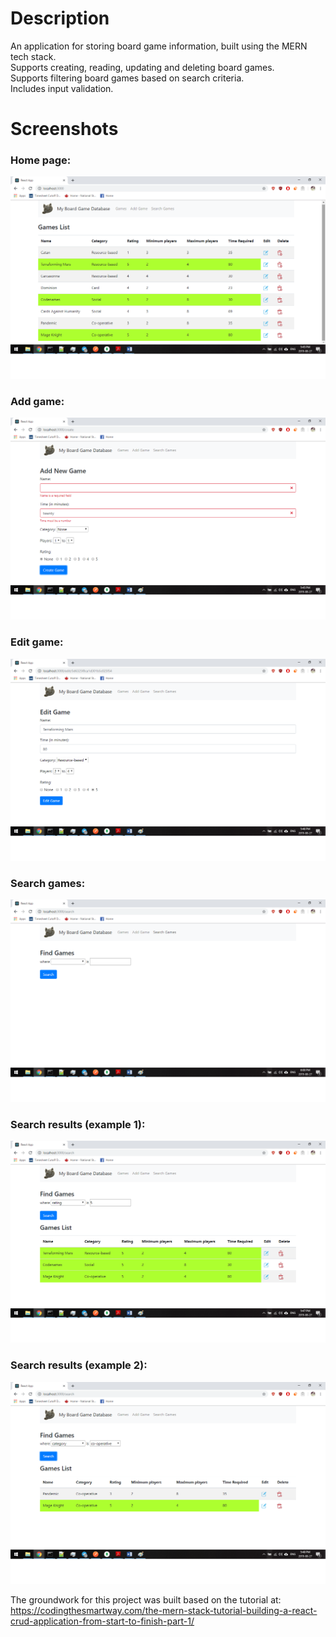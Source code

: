 # Description

An application for storing board game information, built using the MERN tech stack.  
Supports creating, reading, updating and deleting board games.  
Supports filtering board games based on search criteria.  
Includes input validation.  

# Screenshots

### Home page: 

![Home page](/screenshots/gameslist.png?raw=true)

### Add game:  

![Add game](/screenshots/addgamevalidation.png?raw=true)

### Edit game:  

![Edit game](/screenshots/editgame.png?raw=true)

### Search games: 
 
![Search games](/screenshots/filtergameshome.png?raw=true)

### Search results (example 1):  

![Search results (example 1)](/screenshots/filtergames1.png?raw=true)

### Search results (example 2):  

![Search results (example 2)](/screenshots/filtergames2.png?raw=true)
  
  
The groundwork for this project was built based on the tutorial at: 
https://codingthesmartway.com/the-mern-stack-tutorial-building-a-react-crud-application-from-start-to-finish-part-1/
